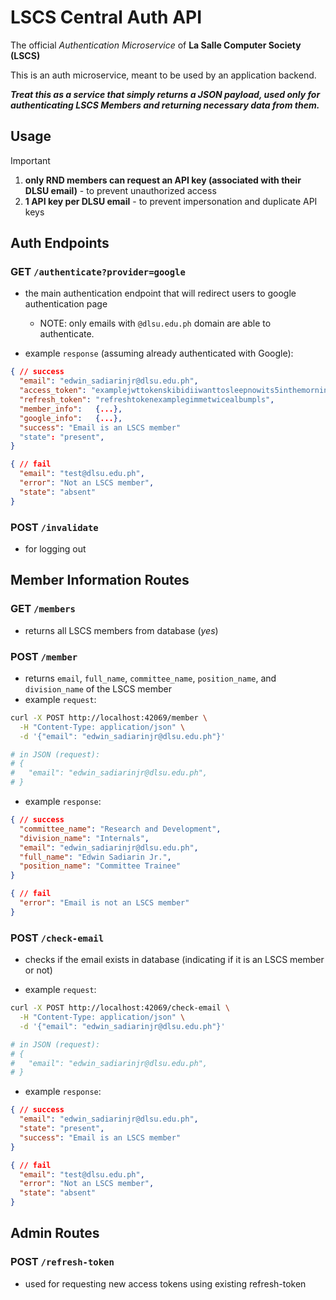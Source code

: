 # LSCS Central Auth API

The official *Authentication Microservice* of **La Salle Computer Society (LSCS)**

This is an auth microservice, meant to be used by an application backend.

_**Treat this as a service that simply returns a JSON payload, used only for authenticating LSCS Members and returning necessary data from them.**_

## Usage

> [!IMPORTANT]
> 1. **only RND members can request an API key (associated with their DLSU email)** - to prevent unauthorized access
> 2. **1 API key per DLSU email** - to prevent impersonation and duplicate API keys 


## Auth Endpoints

### GET `/authenticate?provider=google`

- the main authentication endpoint that will redirect users to google authentication page
    - NOTE: only emails with `@dlsu.edu.ph` domain are able to authenticate.

- example `response` (assuming already authenticated with Google):
```json
{ // success
  "email": "edwin_sadiarinjr@dlsu.edu.ph",
  "access_token": "examplejwttokenskibidiiwanttosleepnowits5inthemorning",
  "refresh_token": "refreshtokenexamplegimmetwicealbumpls",
  "member_info":   {...},
  "google_info":   {...},
  "success": "Email is an LSCS member"
  "state": "present",
}

{ // fail
  "email": "test@dlsu.edu.ph",
  "error": "Not an LSCS member",
  "state": "absent"
}

```


### POST `/invalidate`

- for logging out


## Member Information Routes

### GET `/members`

- returns all LSCS members from database (*yes*)

### POST `/member`

- returns `email`, `full_name`, `committee_name`, `position_name`, and `division_name` of the LSCS member 
- example `request`:
```bash
curl -X POST http://localhost:42069/member \
  -H "Content-Type: application/json" \
  -d '{"email": "edwin_sadiarinjr@dlsu.edu.ph"}'

# in JSON (request):
# {
#   "email": "edwin_sadiarinjr@dlsu.edu.ph",
# }
```
- example `response`:
```json
{ // success
  "committee_name": "Research and Development",
  "division_name": "Internals",
  "email": "edwin_sadiarinjr@dlsu.edu.ph",
  "full_name": "Edwin Sadiarin Jr.",
  "position_name": "Committee Trainee"
}

{ // fail
  "error": "Email is not an LSCS member"
}
```

### POST `/check-email`

- checks if the email exists in database (indicating if it is an LSCS member or not)

- example `request`:
```bash
curl -X POST http://localhost:42069/check-email \
  -H "Content-Type: application/json" \
  -d '{"email": "edwin_sadiarinjr@dlsu.edu.ph"}'

# in JSON (request):
# {
#   "email": "edwin_sadiarinjr@dlsu.edu.ph",
# }
```
- example `response`:
```json
{ // success
  "email": "edwin_sadiarinjr@dlsu.edu.ph",
  "state": "present",
  "success": "Email is an LSCS member"
}

{ // fail
  "email": "test@dlsu.edu.ph",
  "error": "Not an LSCS member",
  "state": "absent"
}
```


## Admin Routes

### POST `/refresh-token`

- used for requesting new access tokens using existing refresh-token

